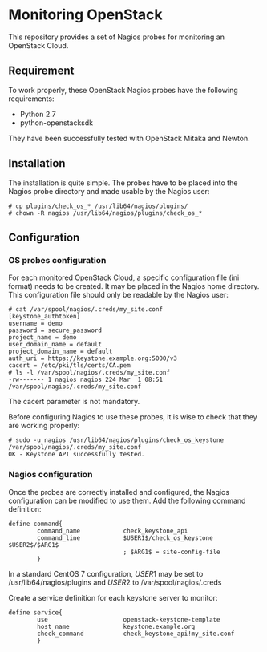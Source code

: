 # Monitoring OpenStack

This repository provides a set of Nagios probes for monitoring an OpenStack Cloud.


## Requirement

To work properly, these OpenStack Nagios probes have the following requirements:
* Python 2.7
* python-openstacksdk

They have been successfully tested with OpenStack Mitaka and Newton.

## Installation

The installation is quite simple. The probes have to be placed into the
Nagios probe directory and made usable by the Nagios user:
```
# cp plugins/check_os_* /usr/lib64/nagios/plugins/
# chown -R nagios /usr/lib64/nagios/plugins/check_os_*
```

## Configuration

### OS probes configuration
For each monitored OpenStack Cloud, a specific configuration file (ini format) needs to be created. It may be placed in the Nagios home directory. This configuration file should only be readable by the Nagios user:
```
# cat /var/spool/nagios/.creds/my_site.conf
[keystone_authtoken]
username = demo
password = secure_password
project_name = demo
user_domain_name = default
project_domain_name = default
auth_uri = https://keystone.example.org:5000/v3
cacert = /etc/pki/tls/certs/CA.pem
# ls -l /var/spool/nagios/.creds/my_site.conf
-rw------- 1 nagios nagios 224 Mar  1 08:51 /var/spool/nagios/.creds/my_site.conf
```

The cacert parameter is not mandatory.


Before configuring Nagios to use these probes, it is wise to check that they are working properly:
```
# sudo -u nagios /usr/lib64/nagios/plugins/check_os_keystone /var/spool/nagios/.creds/my_site.conf
OK - Keystone API successfully tested.
```

### Nagios configuration

Once the probes are correctly installed and configured, the Nagios configuration can be modified to use them. Add the following command definition:
```
define command{
        command_name            check_keystone_api
        command_line            $USER1$/check_os_keystone $USER2$/$ARG1$
                                ; $ARG1$ = site-config-file
        }
```

In a standard CentOS 7 configuration, $USER1$ may be set to /usr/lib64/nagios/plugins and $USER2$ to /var/spool/nagios/.creds

Create a service definition for each keystone server to monitor:
```
define service{
        use                     openstack-keystone-template
        host_name               keystone.example.org
        check_command           check_keystone_api!my_site.conf
        }
```
